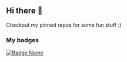 ## Hi there 👋

Checkout my pinned repos for some fun stuff :)

### My badges
[![Badge Name](https://images.credly.com/size/220x220/images/bb40add8-8f45-460c-adbb-a603c3686f85/blob)](https://www.credly.com/badges/7bb29f7b-7461-4a8b-9433-78862b6d9c51)

<!--
**Thodd/Thodd** is a ✨ _special_ ✨ repository because its `README.md` (this file) appears on your GitHub profile.

Here are some ideas to get you started:

- 🔭 I’m currently working on ...
- 🌱 I’m currently learning ...
- 👯 I’m looking to collaborate on ...
- 🤔 I’m looking for help with ...
- 💬 Ask me about ...
- 📫 How to reach me: ...
- 😄 Pronouns: ...
- ⚡ Fun fact: ...
-->
